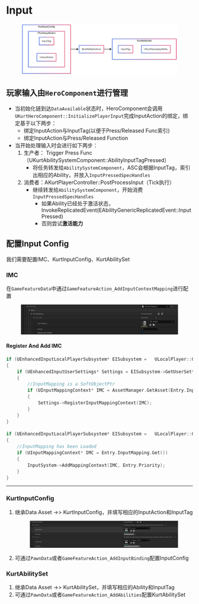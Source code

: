 # Input

<div align="left"><figure><img src="../.gitbook/assets/Input diagram-2025-03-04-131043.png" alt=""><figcaption></figcaption></figure></div>

## 玩家输入由`HeroComponent`进行管理

* 当初始化链到达`DataAvailable`状态时，HeroComponent会调用`UKurtHeroComponent::InitializePlayerInput`完成InputAction的绑定，绑定基于以下两步：
  * 绑定InputAction与InputTag(以便于Press/Released Func索引)
  * 绑定InputAction与Press/Released Function
* 当开始处理输入时会进行如下两步：
  1. 生产者： Trigger Press Func （UKurtAbilitySystemComponent::AbilityInputTagPressed）
     * 将任务转发给`AbilitySystemComponent`，ASC会根据InputTag，索引出相应的Ability，并放入`InputPressedSpecHandles`
  2. 消费者：AKurtPlayerController::PostProcessInput（Tick执行）
     * 继续转发给`AbilitySystemComponent`，开始消费`InputPressedSpecHandles`
       * 如果Ability已经处于激活状态，InvokeReplicatedEvent(EAbilityGenericReplicatedEvent::InputPressed)
       * 否则尝试**激活能力**

## 配置Input Config

我们需要配置IMC、KurtInputConfig、KurtAbilitySet

### IMC

在`GameFeatureData`中通过`GameFeatureAction_AddInputContextMapping`进行配置
<div align="left"><figure><img src="../.gitbook/assets/Input_IMC_Config_Image.png" alt=""><figcaption></figcaption></figure></div>

#### Register And Add IMC

```C++
if (UEnhancedInputLocalPlayerSubsystem* EISubsystem = 	ULocalPlayer::GetSubsystem<UEnhancedInputLocalPlayerSubsystem>(LocalPlayer))
{
	if (UEnhancedInputUserSettings* Settings = EISubsystem->GetUserSettings())
	{
		//InputMapping is a SoftObjectPtr
		if (UInputMappingContext* IMC = AssetManager.GetAsset(Entry.InputMapping))
		{
			Settings->RegisterInputMappingContext(IMC);
		}
	}
}

if (UEnhancedInputLocalPlayerSubsystem* EISubsystem = 	ULocalPlayer::GetSubsystem<UEnhancedInputLocalPlayerSubsystem>(LocalPlayer))
{
	//InputMapping has been Loaded
	if (UInputMappingContext* IMC = Entry.InputMapping.Get())
	{
		InputSystem->AddMappingContext(IMC, Entry.Priority);
	}
}
```

---

### KurtInputConfig

1. 继承Data Asset ->> KurtInputConfig，并填写相应的InputAction和InputTag

	<div align="left"><figure><img src="../.gitbook/assets/KurtInputConfig.png" alt=""><figcaption></figcaption></figure></div>

2. 可通过`PawnData`或者`GameFeatureAction_AddInputBinding`配置InputConfig

### KurtAbilitySet

1. 继承Data Asset ->> KurtAbilitySet，并填写相应的Ability和InputTag
2. 可通过`PawnData`或者`GameFeatureAction_AddAbilities`配置KurtAbilitySet
